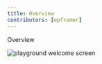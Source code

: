 ```yaml
---
title: Overview
contributors: [epfromer]
---
```


Overview

![playground welcome screen](/screenshots/ns-playground/playground-home.png)

